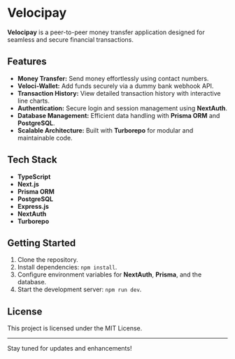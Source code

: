 # Velocipay  

**Velocipay** is a peer-to-peer money transfer application designed for seamless and secure financial transactions.  

## Features  
- **Money Transfer:** Send money effortlessly using contact numbers.  
- **Veloci-Wallet:** Add funds securely via a dummy bank webhook API.  
- **Transaction History:** View detailed transaction history with interactive line charts.  
- **Authentication:** Secure login and session management using **NextAuth**.  
- **Database Management:** Efficient data handling with **Prisma ORM** and **PostgreSQL**.  
- **Scalable Architecture:** Built with **Turborepo** for modular and maintainable code.  

## Tech Stack  
- **TypeScript**  
- **Next.js**  
- **Prisma ORM**  
- **PostgreSQL**  
- **Express.js**  
- **NextAuth**  
- **Turborepo**  

## Getting Started  
1. Clone the repository.  
2. Install dependencies: `npm install`.  
3. Configure environment variables for **NextAuth**, **Prisma**, and the database.  
4. Start the development server: `npm run dev`.  

## License  
This project is licensed under the MIT License.  

---  
Stay tuned for updates and enhancements!
